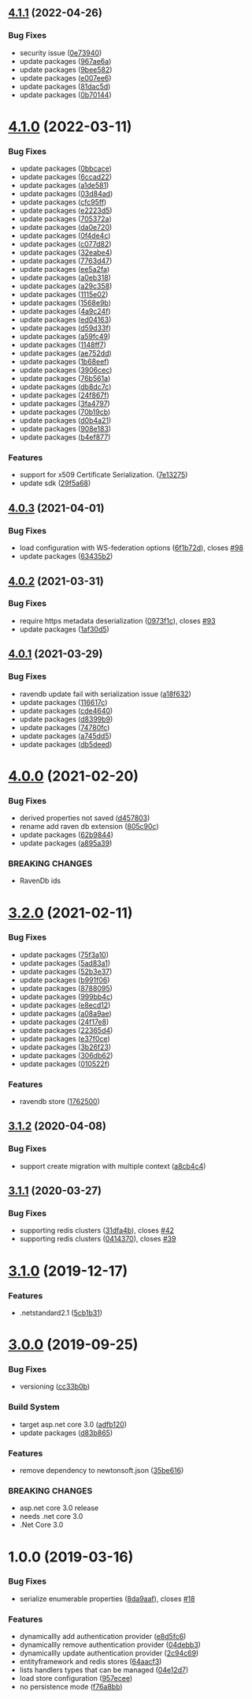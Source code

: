 ## [4.1.1](https://github.com/Aguafrommars/DynamicAuthProviders/compare/4.1.0...4.1.1) (2022-04-26)


### Bug Fixes

* security issue ([0e73940](https://github.com/Aguafrommars/DynamicAuthProviders/commit/0e7394061b01d08365211e2d452d99ef0130d908))
* update packages ([967ae6a](https://github.com/Aguafrommars/DynamicAuthProviders/commit/967ae6ab344af195d18db7101a2191d92fc0fd91))
* update packages ([9bee582](https://github.com/Aguafrommars/DynamicAuthProviders/commit/9bee582c7774dc2625f7b8e07b30ad47d4488a6b))
* update packages ([e007ee6](https://github.com/Aguafrommars/DynamicAuthProviders/commit/e007ee61e46503dd5d0678eaf8917aff8bf6ac98))
* update packages ([81dac5d](https://github.com/Aguafrommars/DynamicAuthProviders/commit/81dac5de68b91ee5ee056ab80b014930ae0b0b72))
* update packages ([0b70144](https://github.com/Aguafrommars/DynamicAuthProviders/commit/0b7014406296a4e308ccdf8e7f8bdf1cb898bf25))

# [4.1.0](https://github.com/Aguafrommars/DynamicAuthProviders/compare/4.0.3...4.1.0) (2022-03-11)


### Bug Fixes

* update packages ([0bbcace](https://github.com/Aguafrommars/DynamicAuthProviders/commit/0bbcacebee0d27b8c3c00376ac0db294b8709a59))
* update packages ([6ccad22](https://github.com/Aguafrommars/DynamicAuthProviders/commit/6ccad2259925bca49964ff241b464f666bc075ba))
* update packages ([a1de581](https://github.com/Aguafrommars/DynamicAuthProviders/commit/a1de581dbde61ed08da44fbad55bdcfb05eb256c))
* update packages ([03d84ad](https://github.com/Aguafrommars/DynamicAuthProviders/commit/03d84ad96bab436c6899854176060a9e8b1dd5ca))
* update packages ([cfc95ff](https://github.com/Aguafrommars/DynamicAuthProviders/commit/cfc95ffa5d8f2bfa2c8d47b77ebbe062d262c3d6))
* update packages ([e2223d5](https://github.com/Aguafrommars/DynamicAuthProviders/commit/e2223d5109141ee3e726b18ffb871f06654ae101))
* update packages ([705372a](https://github.com/Aguafrommars/DynamicAuthProviders/commit/705372a1fea03fdd37d08b05cfacccb0477f3b64))
* update packages ([da0e720](https://github.com/Aguafrommars/DynamicAuthProviders/commit/da0e720e5df769592265c650027043042103a7b3))
* update packages ([0f4de4c](https://github.com/Aguafrommars/DynamicAuthProviders/commit/0f4de4cf1e2608fdccd0e787124d0e8567188e12))
* update packages ([c077d82](https://github.com/Aguafrommars/DynamicAuthProviders/commit/c077d82ee0795fbe50a8cf776e36e1ac02d703c3))
* update packages ([32eabe4](https://github.com/Aguafrommars/DynamicAuthProviders/commit/32eabe4f1a14ce1248b839b5beb0137e7e22f62c))
* update packages ([7763d47](https://github.com/Aguafrommars/DynamicAuthProviders/commit/7763d475a438c2e0a08dc5fb95a877d71458a737))
* update packages ([ee5a2fa](https://github.com/Aguafrommars/DynamicAuthProviders/commit/ee5a2fa3208645af69431aadac3fcae53f702ebc))
* update packages ([a0eb318](https://github.com/Aguafrommars/DynamicAuthProviders/commit/a0eb318d2ccc0cd3cfe32d8f664b39212aa86f4f))
* update packages ([a29c358](https://github.com/Aguafrommars/DynamicAuthProviders/commit/a29c358584f7d8a8262f91be70fac40206cea614))
* update packages ([1115e02](https://github.com/Aguafrommars/DynamicAuthProviders/commit/1115e0201a14ac1df50f3b3bb262d962d7774346))
* update packages ([1568e9b](https://github.com/Aguafrommars/DynamicAuthProviders/commit/1568e9bb1b6232504b616ca76e129c500e82c95d))
* update packages ([4a9c24f](https://github.com/Aguafrommars/DynamicAuthProviders/commit/4a9c24f5df40ddf0c66f45ffeb64b7c7ff0bdcd3))
* update packages ([ed04163](https://github.com/Aguafrommars/DynamicAuthProviders/commit/ed041638dc22695b7e8c2b755b8e2104967155af))
* update packages ([d59d33f](https://github.com/Aguafrommars/DynamicAuthProviders/commit/d59d33fabf75bd672eb424bc2712d8d6b98925b6))
* update packages ([a59fc49](https://github.com/Aguafrommars/DynamicAuthProviders/commit/a59fc498a561314a6ba560a2f176425c8d507e37))
* update packages ([1148ff7](https://github.com/Aguafrommars/DynamicAuthProviders/commit/1148ff7c984d058dc852c776fecdbd21816dc773))
* update packages ([ae752dd](https://github.com/Aguafrommars/DynamicAuthProviders/commit/ae752dd7c56ad0b567c13900949f97d66ba6c7b8))
* update packages ([1b68eef](https://github.com/Aguafrommars/DynamicAuthProviders/commit/1b68eefeaeef7cfe7fc1544e317791b52871d420))
* update packages ([3906cec](https://github.com/Aguafrommars/DynamicAuthProviders/commit/3906cec0e71c9ec45f5e002fd66d5e699da5af7d))
* update packages ([76b561a](https://github.com/Aguafrommars/DynamicAuthProviders/commit/76b561a0da2f53ec59657088974526d200715c93))
* update packages ([db8dc7c](https://github.com/Aguafrommars/DynamicAuthProviders/commit/db8dc7c95a156ccf3eaf3befe0b43f1c5a5652bb))
* update packages ([24f867f](https://github.com/Aguafrommars/DynamicAuthProviders/commit/24f867f86eecb6e022c94c325cf778a31c81d439))
* update packages ([3fa4797](https://github.com/Aguafrommars/DynamicAuthProviders/commit/3fa479798ad4d7b75cc9716e923d2b91cb11ed5b))
* update packages ([70b19cb](https://github.com/Aguafrommars/DynamicAuthProviders/commit/70b19cb209bdc7eaba9cdd590c984923926a7b64))
* update packages ([d0b4a21](https://github.com/Aguafrommars/DynamicAuthProviders/commit/d0b4a21bab93a26c81ea8a456738f7eff2cf0838))
* update packages ([908e183](https://github.com/Aguafrommars/DynamicAuthProviders/commit/908e183273cfd0fe661b3485bffc6dd409c3fe49))
* update packages ([b4ef877](https://github.com/Aguafrommars/DynamicAuthProviders/commit/b4ef87713a39db0a8fa670c9bccb72883cb0c340))


### Features

* support for x509 Certificate Serialization. ([7e13275](https://github.com/Aguafrommars/DynamicAuthProviders/commit/7e13275a47e22f88e1ed5a9e66b40c40c424dbbe))
* update sdk ([29f5a68](https://github.com/Aguafrommars/DynamicAuthProviders/commit/29f5a6806d882b911ce7ae9aea74e7d0d5724eeb))

## [4.0.3](https://github.com/Aguafrommars/DynamicAuthProviders/compare/4.0.2...4.0.3) (2021-04-01)


### Bug Fixes

* load configuration with WS-federation options ([6f1b72d](https://github.com/Aguafrommars/DynamicAuthProviders/commit/6f1b72d34ab879764334f70df1d9dcc702688ad4)), closes [#98](https://github.com/Aguafrommars/DynamicAuthProviders/issues/98)
* update packages ([63435b2](https://github.com/Aguafrommars/DynamicAuthProviders/commit/63435b2c92aac03cdd94657e4ed5922c45a61de1))

## [4.0.2](https://github.com/Aguafrommars/DynamicAuthProviders/compare/4.0.1...4.0.2) (2021-03-31)


### Bug Fixes

* require https metadata deserialization ([0973f1c](https://github.com/Aguafrommars/DynamicAuthProviders/commit/0973f1ccfa692c539e87b12bedb4f9e92c6b1c26)), closes [#93](https://github.com/Aguafrommars/DynamicAuthProviders/issues/93)
* update packages ([1af30d5](https://github.com/Aguafrommars/DynamicAuthProviders/commit/1af30d530329dd4c2b5c7e250c69dcbbcee58bbe))

## [4.0.1](https://github.com/Aguafrommars/DynamicAuthProviders/compare/4.0.0...4.0.1) (2021-03-29)


### Bug Fixes

* ravendb update fail with serialization issue ([a18f632](https://github.com/Aguafrommars/DynamicAuthProviders/commit/a18f632b6368124fc93428dd4ce06ba7082ee8eb))
* update packages ([116617c](https://github.com/Aguafrommars/DynamicAuthProviders/commit/116617c2c6eb2db24ab6a48819fae62b9e4cb2f9))
* update packages ([cde4640](https://github.com/Aguafrommars/DynamicAuthProviders/commit/cde464011f3fa564730ac50308636ff4fbfe38a7))
* update packages ([d8399b9](https://github.com/Aguafrommars/DynamicAuthProviders/commit/d8399b910fc93c23e6b2014db17f3e194e810300))
* update packages ([74780fc](https://github.com/Aguafrommars/DynamicAuthProviders/commit/74780fcc73c162d6e8893cbc556545b89565c9e4))
* update packages ([a745dd5](https://github.com/Aguafrommars/DynamicAuthProviders/commit/a745dd587ab964c775f3e9e97ce1d621dbfeef09))
* update packages ([db5deed](https://github.com/Aguafrommars/DynamicAuthProviders/commit/db5deed37dd38ed34b6d2e9e2cf1680e3a1e6df0))

# [4.0.0](https://github.com/Aguafrommars/DynamicAuthProviders/compare/3.2.0...4.0.0) (2021-02-20)


### Bug Fixes

* derived properties not saved ([d457803](https://github.com/Aguafrommars/DynamicAuthProviders/commit/d457803b8c4e7e7f0570f59a0240643e9b33cee4))
* rename add raven db extension ([805c90c](https://github.com/Aguafrommars/DynamicAuthProviders/commit/805c90cd7e3eac5d9af8a5025fb64d90ff348e04))
* update packages ([62b9844](https://github.com/Aguafrommars/DynamicAuthProviders/commit/62b98441191794b7b43445dd128088c3bc8f6a66))
* update packages ([a895a39](https://github.com/Aguafrommars/DynamicAuthProviders/commit/a895a391fdca401ddd420f625f0051bb1c74a7ec))


### BREAKING CHANGES

* RavenDb ids

# [3.2.0](https://github.com/Aguafrommars/DynamicAuthProviders/compare/3.1.2...3.2.0) (2021-02-11)


### Bug Fixes

* update packages ([75f3a10](https://github.com/Aguafrommars/DynamicAuthProviders/commit/75f3a1090753259f913f38cba174caced4076b4f))
* update packages ([5ad83a1](https://github.com/Aguafrommars/DynamicAuthProviders/commit/5ad83a132a3851f60fbb6cfc468af55aaedda9d1))
* update packages ([52b3e37](https://github.com/Aguafrommars/DynamicAuthProviders/commit/52b3e373ba29af3f326d0928d65870fddc1e1bf1))
* update packages ([b991f06](https://github.com/Aguafrommars/DynamicAuthProviders/commit/b991f0647da87d5abc19570bde55a63d52671008))
* update packages ([8788095](https://github.com/Aguafrommars/DynamicAuthProviders/commit/8788095d7df62240264a62f042aeb85bf9730d32))
* update packages ([999bb4c](https://github.com/Aguafrommars/DynamicAuthProviders/commit/999bb4cdf9071e5d3804f2410e238a0cbde8206d))
* update packages ([e8ecd12](https://github.com/Aguafrommars/DynamicAuthProviders/commit/e8ecd1274a335d2501c199857ee73c6e41c41f42))
* update packages ([a08a9ae](https://github.com/Aguafrommars/DynamicAuthProviders/commit/a08a9ae1253699d78450df637a3d5390e9ed4998))
* update packages ([24f17e8](https://github.com/Aguafrommars/DynamicAuthProviders/commit/24f17e8a104b7c9376e0953246d6f5ecd112e8d2))
* update packages ([22365d4](https://github.com/Aguafrommars/DynamicAuthProviders/commit/22365d40f7ca4c83f220299b6605232d1e177d21))
* update packages ([e37f0ce](https://github.com/Aguafrommars/DynamicAuthProviders/commit/e37f0ce258daa08b48667f744c56e8b383e1a106))
* update packages ([3b26f23](https://github.com/Aguafrommars/DynamicAuthProviders/commit/3b26f230c8fdd0b6d4ea96ac0d85124812fa9a36))
* update packages ([306db62](https://github.com/Aguafrommars/DynamicAuthProviders/commit/306db6247aff7912b5722308b8d813aac70458c5))
* update packages ([010522f](https://github.com/Aguafrommars/DynamicAuthProviders/commit/010522f157f453117ec92176e3e5d00c2e7ea0cc))


### Features

* ravendb store ([1762500](https://github.com/Aguafrommars/DynamicAuthProviders/commit/1762500d5eb76e67eff896a79aa2437afcc65edc))

## [3.1.2](https://github.com/aguacongas/DymamicAuthProviders/compare/3.1.1...3.1.2) (2020-04-08)


### Bug Fixes

* support create migration with multiple context ([a8cb4c4](https://github.com/aguacongas/DymamicAuthProviders/commit/a8cb4c4b5c6d5c9aa3737b9a474086caacafde82))

## [3.1.1](https://github.com/aguacongas/DymamicAuthProviders/compare/3.1.0...3.1.1) (2020-03-27)


### Bug Fixes

* supporting redis clusters ([31dfa4b](https://github.com/aguacongas/DymamicAuthProviders/commit/31dfa4b4af7c8d02517f4af475c1c1e59b8581fe)), closes [#42](https://github.com/aguacongas/DymamicAuthProviders/issues/42)
* supporting redis clusters ([0414370](https://github.com/aguacongas/DymamicAuthProviders/commit/0414370fc48e96c0e232760f271d6981d233e3e7)), closes [#39](https://github.com/aguacongas/DymamicAuthProviders/issues/39)

# [3.1.0](https://github.com/aguacongas/DymamicAuthProviders/compare/3.0.0...3.1.0) (2019-12-17)


### Features

* .netstandard2.1 ([5cb1b31](https://github.com/aguacongas/DymamicAuthProviders/commit/5cb1b31d91acca41ec4941b487263a955a16b84d))

# [3.0.0](https://github.com/aguacongas/DymamicAuthProviders/compare/2.0.0...3.0.0) (2019-09-25)


### Bug Fixes

* versioning ([cc33b0b](https://github.com/aguacongas/DymamicAuthProviders/commit/cc33b0b))


### Build System

* target asp.net core 3.0 ([adfb120](https://github.com/aguacongas/DymamicAuthProviders/commit/adfb120))
* update packages ([d83b865](https://github.com/aguacongas/DymamicAuthProviders/commit/d83b865))


### Features

* remove dependency to newtonsoft.json ([35be616](https://github.com/aguacongas/DymamicAuthProviders/commit/35be616))


### BREAKING CHANGES

* asp.net core 3.0 release
* needs .net core 3.0
* .Net Core 3.0

# 1.0.0 (2019-03-16)


### Bug Fixes

* serialize enumerable properties ([8da9aaf](https://github.com/aguacongas/DymamicAuthProviders/commit/8da9aaf)), closes [#18](https://github.com/aguacongas/DymamicAuthProviders/issues/18)


### Features

* dynamicallly add authentication provider ([e8d5fc6](https://github.com/aguacongas/DymamicAuthProviders/commit/e8d5fc6))
* dynamicallly remove authentication provider ([04debb3](https://github.com/aguacongas/DymamicAuthProviders/commit/04debb3))
* dynamicallly update authentication provider ([2c94c69](https://github.com/aguacongas/DymamicAuthProviders/commit/2c94c69))
* entityframework and redis stores ([64aacf3](https://github.com/aguacongas/DymamicAuthProviders/commit/64aacf3))
* lists handlers types that can be managed ([04e12d7](https://github.com/aguacongas/DymamicAuthProviders/commit/04e12d7))
* load store configuration ([957ecee](https://github.com/aguacongas/DymamicAuthProviders/commit/957ecee))
* no persistence mode ([f76a8bb](https://github.com/aguacongas/DymamicAuthProviders/commit/f76a8bb))

